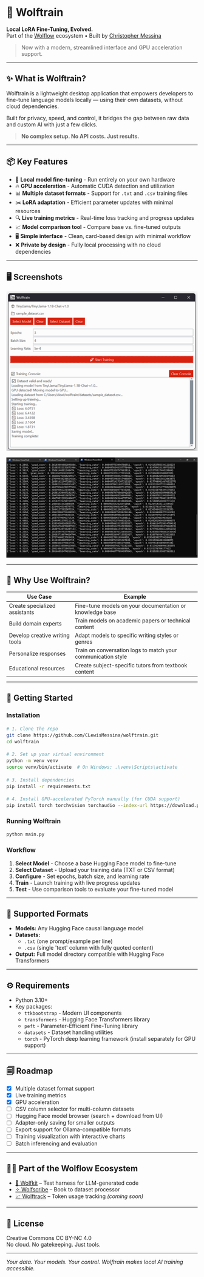 # 🐺 Wolftrain

**Local LoRA Fine-Tuning, Evolved.**  
Part of the [Wolflow](https://wolflow.ai) ecosystem • Built by [Christopher Messina](https://github.com/CLewisMessina)

> Now with a modern, streamlined interface and GPU acceleration support.

---

## ✨ What is Wolftrain?

Wolftrain is a lightweight desktop application that empowers developers to fine-tune language models locally — using their own datasets, without cloud dependencies.

Built for privacy, speed, and control, it bridges the gap between raw data and custom AI with just a few clicks.

> **No complex setup. No API costs. Just results.**

---

## 📦 Key Features

- 🧠 **Local model fine-tuning** - Run entirely on your own hardware
- 🔥 **GPU acceleration** - Automatic CUDA detection and utilization
- 📊 **Multiple dataset formats** - Support for `.txt` and `.csv` training files
- ✂️ **LoRA adaptation** - Efficient parameter updates with minimal resources
- 🔍 **Live training metrics** - Real-time loss tracking and progress updates
- 📈 **Model comparison tool** - Compare base vs. fine-tuned outputs
- 🖥️ **Simple interface** - Clean, card-based design with minimal workflow
- ❌ **Private by design** - Fully local processing with no cloud dependencies

---

## 🖥️ Screenshots

![Wolftrain Interface](https://github.com/CLewisMessina/wolftrain/blob/main/assets/screenshots/wolftrain-UI.png)


![Wolftrain Training CLI Output](https://github.com/CLewisMessina/wolftrain/blob/main/assets/screenshots/training-cli.png)

---

## 🥚 Why Use Wolftrain?

| Use Case | Example |
|----------|---------|
| Create specialized assistants | Fine-tune models on your documentation or knowledge base |
| Build domain experts | Train models on academic papers or technical content |
| Develop creative writing tools | Adapt models to specific writing styles or genres |
| Personalize responses | Train on conversation logs to match your communication style |
| Educational resources | Create subject-specific tutors from textbook content |

---

## 🚀 Getting Started

### Installation

```bash
# 1. Clone the repo
git clone https://github.com/CLewisMessina/wolftrain.git
cd wolftrain

# 2. Set up your virtual environment
python -m venv venv
source venv/bin/activate  # On Windows: .\venv\Scripts\activate

# 3. Install dependencies
pip install -r requirements.txt

# 4. Install GPU-accelerated PyTorch manually (for CUDA support)
pip install torch torchvision torchaudio --index-url https://download.pytorch.org/whl/cu121
```

### Running Wolftrain

```bash
python main.py
```

### Workflow

1. **Select Model** - Choose a base Hugging Face model to fine-tune
2. **Select Dataset** - Upload your training data (TXT or CSV format)
3. **Configure** - Set epochs, batch size, and learning rate
4. **Train** - Launch training with live progress updates
5. **Test** - Use comparison tools to evaluate your fine-tuned model

---

## 📁 Supported Formats

- **Models:** Any Hugging Face causal language model
- **Datasets:** 
  - `.txt` (one prompt/example per line)
  - `.csv` (single 'text' column with fully quoted content)
- **Output:** Full model directory compatible with Hugging Face Transformers

---

## ⚙️ Requirements

- Python 3.10+
- Key packages:
  - `ttkbootstrap` - Modern UI components
  - `transformers` - Hugging Face Transformers library
  - `peft` - Parameter-Efficient Fine-Tuning library
  - `datasets` - Dataset handling utilities
  - `torch` - PyTorch deep learning framework (install separately for GPU support)

---

## 🗐 Roadmap

- [x] Multiple dataset format support
- [x] Live training metrics
- [x] GPU acceleration
- [ ] CSV column selector for multi-column datasets
- [ ] Hugging Face model browser (search + download from UI)
- [ ] Adapter-only saving for smaller outputs
- [ ] Export support for Ollama-compatible formats
- [ ] Training visualization with interactive charts
- [ ] Batch inferencing and evaluation

---

## 🧙‍♂️ Part of the Wolflow Ecosystem

- [🐺 Wolfkit](https://github.com/CLewisMessina/wolfkit) – Test harness for LLM-generated code
- [✧ Wolfscribe](https://github.com/CLewisMessina/wolfscribe) – Book to dataset processor
- [📈 Wolftrack](https://github.com/CLewisMessina) – Token usage tracking *(coming soon)*

---

## 🤖 License

Creative Commons CC BY-NC 4.0  
No cloud. No gatekeeping. Just tools.

---

_Your data. Your models. Your control. Wolftrain makes local AI training accessible._